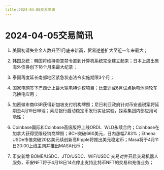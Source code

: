 ```yaml
---
title:2024-04-05交易简讯
---
```

# 2024-04-05交易简讯

1. 美国初请失业金人数升至1月底来新高，贸易逆差扩大至近一年来最大；

2. 韩国总统：韩国将维持卖空禁令直到计算机系统完全建立起来；日本上周出售海外债券创下18个月来最大纪录；

3. 泰国再度延长南部地区紧急状态法令实施期限3个月；

4. 国家电网签下巴西史上最大输电特许权项目；比亚迪或6月试点钠电池两轮车充换电应用；

5. 加密做市商GSR获得新加坡支付机构牌照；尼日利亚政府针对币安逃税案将延期至4月19日审理；索尼银行启动稳定币发行实证实验，探索集团内部应用可能性；

6. Coinbase国际和Coinbase高级版将上线ORDI、WLD永续合约；Coinbase在加拿大获得受限经销商牌照；BCH突破660美元，日内涨幅7.83%；Ethena USDe市值突破20亿美元续创新高Ripple将推出美元稳定币；Masa将于4月11日20:00上线主网并推出MASA代币；

7. 币安新增 BOME/USDC、JTO/USDC、WIF/USDC 交易对并开启交易机器人服务，币安NFT将于4月18日14点停止支持比特币NFT的交易和充值业务；